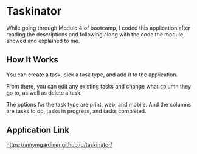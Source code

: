 # Taskinator

While going through Module 4 of bootcamp, I coded this application after reading the descriptions and following along with the code the module showed and explained to me.

## How It Works

You can create a task, pick a task type, and add it to the application.

From there, you can edit any existing tasks and change what column they go to, as well as delete a task.

The options for the task type are print, web, and mobile. And the columns are tasks to do, tasks in progress, and tasks completed.

## Application Link

https://amymgardiner.github.io/taskinator/

